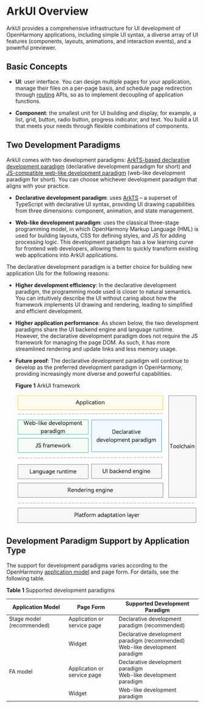 # ArkUI Overview


ArkUI provides a comprehensive infrastructure for UI development of OpenHarmony applications, including simple UI syntax, a diverse array of UI features (components, layouts, animations, and interaction events), and a powerful previewer.


## Basic Concepts

- **UI**: user interface. You can design multiple pages for your application, manage their files on a per-page basis, and schedule page redirection through [routing](arkts-routing.md) APIs, so as to implement decoupling of application functions.

- **Component**: the smallest unit for UI building and display, for example, a list, grid, button, radio button, progress indicator, and text. You build a UI that meets your needs through flexible combinations of components.


## Two Development Paradigms

ArkUI comes with two development paradigms: [ArkTS-based declarative development paradigm](arkts-ui-development-overview.md) (declarative development paradigm for short) and [JS-compatible web-like development paradigm](../ui/ui-js-overview.md) (web-like development paradigm for short). You can choose whichever development paradigm that aligns with your practice.

- **Declarative development paradigm**: uses [ArkTS](../quick-start/arkts-get-started.md) – a superset of TypeScript with declarative UI syntax, providing UI drawing capabilities from three dimensions: component, animation, and state management.

- **Web-like development paradigm**: uses the classical three-stage programming model, in which OpenHarmony Markup Language (HML) is used for building layouts, CSS for defining styles, and JS for adding processing logic. This development paradigm has a low learning curve for frontend web developers, allowing them to quickly transform existing web applications into ArkUI applications.

The declarative development paradigm is a better choice for building new application UIs for the following reasons:

- **Higher development efficiency**: In the declarative development paradigm, the programming mode used is closer to natural semantics. You can intuitively describe the UI without caring about how the framework implements UI drawing and rendering, leading to simplified and efficient development.

- **Higher application performance**: As shown below, the two development paradigms share the UI backend engine and language runtime. However, the declarative development paradigm does not require the JS framework for managing the page DOM. As such, it has more streamlined rendering and update links and less memory usage.

- **Future proof**: The declarative development paradigm will continue to develop as the preferred development paradigm in OpenHarmony, providing increasingly more diverse and powerful capabilities.

  **Figure 1** ArkUI framework 

  ![arkui-framework](figures/arkui-framework.png)


## Development Paradigm Support by Application Type

The support for development paradigms varies according to the OpenHarmony [application model](../application-models/application-model-composition.md) and page form. For details, see the following table.

  **Table 1** Supported development paradigms

| Application Model       | Page Form    | Supported Development Paradigm               |
| ----------- | -------- | ------------------------ |
| Stage model (recommended)| Application or service page| Declarative development paradigm (recommended)             |
|             | Widget      | Declarative development paradigm (recommended)<br>Web-like development paradigm|
| FA model       | Application or service page| Declarative development paradigm<br>Web-like development paradigm    |
|             | Widget      | Web-like development paradigm                |
